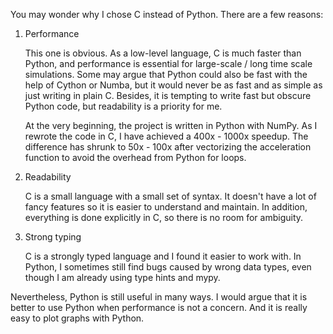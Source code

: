 You may wonder why I chose C instead of Python. There are a few reasons:

1. Performance

    This one is obvious. As a low-level language, C is much faster than Python, and performance
    is essential for large-scale / long time scale simulations. Some may argue that Python could
    also be fast with the help of Cython or Numba, but it would never be as fast and as simple
    as just writing in plain C. Besides, it is tempting to write fast but obscure Python
    code, but readability is a priority for me.

    At the very beginning, the project is written in Python with NumPy. As I rewrote the code
    in C, I have achieved a 400x - 1000x speedup. The difference has shrunk to 50x - 100x after 
    vectorizing the acceleration function to avoid the overhead from Python for loops.

2. Readability

    C is a small language with a small set of syntax. It doesn't have a lot of fancy
    features so it is easier to understand and maintain. In addition, everything is done
    explicitly in C, so there is no room for ambiguity.

3. Strong typing

    C is a strongly typed language and I found it easier to work with. In Python, I sometimes 
    still find bugs caused by wrong data types, even though I am already using type hints and
    mypy.

Nevertheless, Python is still useful in many ways. I would argue that it is better to use Python
when performance is not a concern. And it is really easy to plot graphs with Python.